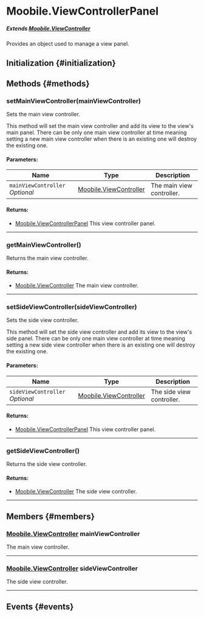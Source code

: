 Moobile.ViewControllerPanel
================================================================================

##### Extends [Moobile.ViewController](ViewController/ViewController.md)

Provides an object used to manage a view panel.

Initialization {#initialization}
--------------------------------------------------------------------------------

Methods {#methods}
--------------------------------------------------------------------------------

### setMainViewController(mainViewController)

Sets the main view controller.

This method will set the main view controller and add its view to the
view's main panel. There can be only one main view controller at time
meaning setting a new main view controller when there is an existing one
will destroy the existing one.

#### Parameters:

Name  | Type | Description
----- | ---- | -----------
`mainViewController` *Optional* | [Moobile.ViewController](ViewController/ViewController.md) | The main view controller.

#### Returns:

- [Moobile.ViewControllerPanel](ViewController/ViewControllerPanel.md) This view controller panel.


-----

### getMainViewController()

Returns the main view controller.


#### Returns:

- [Moobile.ViewController](ViewController/ViewController.md) The main view controller.


-----

### setSideViewController(sideViewController)

Sets the side view controller.

This method will set the side view controller and add its view to the
view's side panel. There can be only one main view controller at time
meaning setting a new side view controller when there is an existing one
will destroy the existing one.

#### Parameters:

Name  | Type | Description
----- | ---- | -----------
`sideViewController` *Optional* | [Moobile.ViewController](ViewController/ViewController.md) | The side view controller.

#### Returns:

- [Moobile.ViewControllerPanel](ViewController/ViewControllerPanel.md) This view controller panel.


-----

### getSideViewController()

Returns the side view controller.


#### Returns:

- [Moobile.ViewController](ViewController/ViewController.md) The side view controller.


-----


Members {#members}
--------------------------------------------------------------------------------

### [Moobile.ViewController](ViewController/ViewController.md) mainViewController

The main view controller.

-----

### [Moobile.ViewController](ViewController/ViewController.md) sideViewController

The side view controller.

-----


Events {#events}
--------------------------------------------------------------------------------